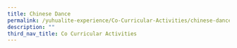 ```yaml
---
title: Chinese Dance
permalink: /yuhualite-experience/Co-Curricular-Activities/chinese-dance
description: ""
third_nav_title: Co Curricular Activities
---
```


